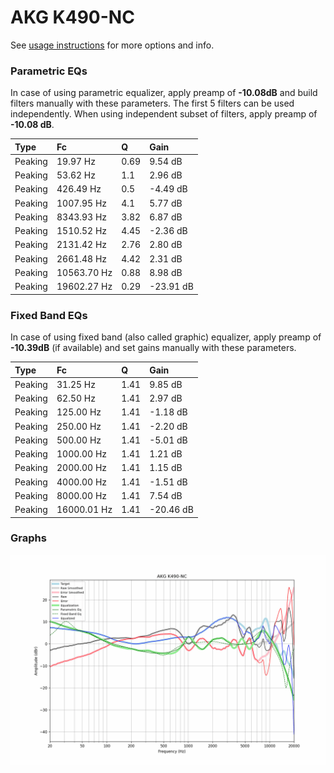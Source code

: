 # AKG K490-NC
See [usage instructions](https://github.com/jaakkopasanen/AutoEq#usage) for more options and info.

### Parametric EQs
In case of using parametric equalizer, apply preamp of **-10.08dB** and build filters manually
with these parameters. The first 5 filters can be used independently.
When using independent subset of filters, apply preamp of **-10.08 dB**.

| Type    | Fc          |    Q | Gain      |
|:--------|:------------|:-----|:----------|
| Peaking | 19.97 Hz    | 0.69 | 9.54 dB   |
| Peaking | 53.62 Hz    | 1.1  | 2.96 dB   |
| Peaking | 426.49 Hz   | 0.5  | -4.49 dB  |
| Peaking | 1007.95 Hz  | 4.1  | 5.77 dB   |
| Peaking | 8343.93 Hz  | 3.82 | 6.87 dB   |
| Peaking | 1510.52 Hz  | 4.45 | -2.36 dB  |
| Peaking | 2131.42 Hz  | 2.76 | 2.80 dB   |
| Peaking | 2661.48 Hz  | 4.42 | 2.31 dB   |
| Peaking | 10563.70 Hz | 0.88 | 8.98 dB   |
| Peaking | 19602.27 Hz | 0.29 | -23.91 dB |

### Fixed Band EQs
In case of using fixed band (also called graphic) equalizer, apply preamp of **-10.39dB**
(if available) and set gains manually with these parameters.

| Type    | Fc          |    Q | Gain      |
|:--------|:------------|:-----|:----------|
| Peaking | 31.25 Hz    | 1.41 | 9.85 dB   |
| Peaking | 62.50 Hz    | 1.41 | 2.97 dB   |
| Peaking | 125.00 Hz   | 1.41 | -1.18 dB  |
| Peaking | 250.00 Hz   | 1.41 | -2.20 dB  |
| Peaking | 500.00 Hz   | 1.41 | -5.01 dB  |
| Peaking | 1000.00 Hz  | 1.41 | 1.21 dB   |
| Peaking | 2000.00 Hz  | 1.41 | 1.15 dB   |
| Peaking | 4000.00 Hz  | 1.41 | -1.51 dB  |
| Peaking | 8000.00 Hz  | 1.41 | 7.54 dB   |
| Peaking | 16000.01 Hz | 1.41 | -20.46 dB |

### Graphs
![](./AKG%20K490-NC.png)